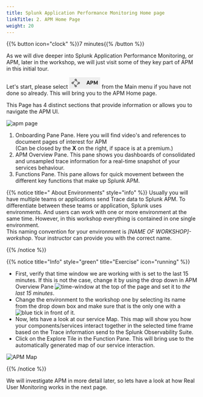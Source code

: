 ```yaml
---
title: Splunk Application Performance Monitoring Home page
linkTitle: 2. APM Home Page
weight: 20
---
```

 
{{% button icon="clock" %}}7 minutes{{% /button %}}

As we will dive deeper into Splunk Application Performance Monitoring, or APM, later in the workshop, we will just visit some of they key part of APM in this initial tour.

Let's start, please select ![APM](../images/apm-icon.png?classes=inline&height=25px) from the Main menu if you have not done so already. This will bring you to the APM Home page.  

This Page has 4 distinct sections that provide information or allows you to navigate the APM UI.

![apm page](../images/apm-main.png?width=30vw)

1. Onboarding Pane Pane. Here you will find video's and references to document pages of interest for APM  
(Can be closed by the **X** on the right, if space is at a premium.)
2. APM Overview Pane. This pane shows you dashboards of consolidated and unsampled trace information for  a real-time snapshot of your services behaviour.
3. Functions Pane. This pane allows for quick movement between the different key functions that make up Splunk APM.

{{% notice title=" About Environments" style="info" %}}
Usually you will have multiple teams or applications send Trace data to Splunk APM. To differentiate between these teams or application, Splunk uses environments. And users can work with one or more environment at the same time. However, in this workshop everything is contained in one single environment.  
This naming convention for your environment is *[NAME OF WORKSHOP]-workshop*. Your instructor can provide you with the correct name.

{{% /notice %}}

{{% notice title="Info" style="green" title="Exercise" icon="running" %}}

* First, verify that time window we are working with is set to the last 15 minutes.  If this is not the case, change it by using the drop down in APM Overview Pane ![time-window](../../images/time-window.png?classes=inline) at the top of the page and set it to *the last 15 minutes*.
* Change the environment to the workshop one by selecting its name from the drop down box and make sure that is the only one with a ![blue tick](../../images/blue-tick.png?classes=inline) in front of it.
* Now, lets have a look at our service Map.  This map will show you how your components/services interact together in the selected time frame based on the Trace  information send to the Splunk Observability Suite.
* Click on the Explore Tile in the Function Pane. This will bring use to the automatically generated map of our service interaction.

![APM Map](../images/apm-map.png?width=30vw)

{{% /notice %}}

We will investigate APM in more detail later, so lets have a look at  how Real User Monitoring works in the next page.
